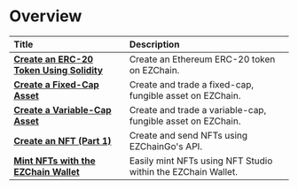 # Overview

| Title | Description |
| :--- | :--- |
| [**Create an ERC-20 Token Using Solidity**](create-erc-20-token-on-ezchain-c-chain.md) | Create an Ethereum ERC-20 token on EZChain. |
| [**Create a Fixed-Cap Asset**](create-a-fix-cap-asset.md) | Create and trade a fixed-cap, fungible asset on EZChain. |
| [**Create a Variable-Cap Asset**](creating-a-variable-cap-asset.md) | Create and trade a variable-cap, fungible asset on EZChain. |
| [**Create an NFT (Part 1)**](creating-a-nft-part-1.md) | Create and send NFTs using EZChainGo's API. |
| [**Mint NFTs with the EZChain Wallet**](wallet-nft-studio.md) | Easily mint NFTs using NFT Studio within the EZChain Wallet. |

